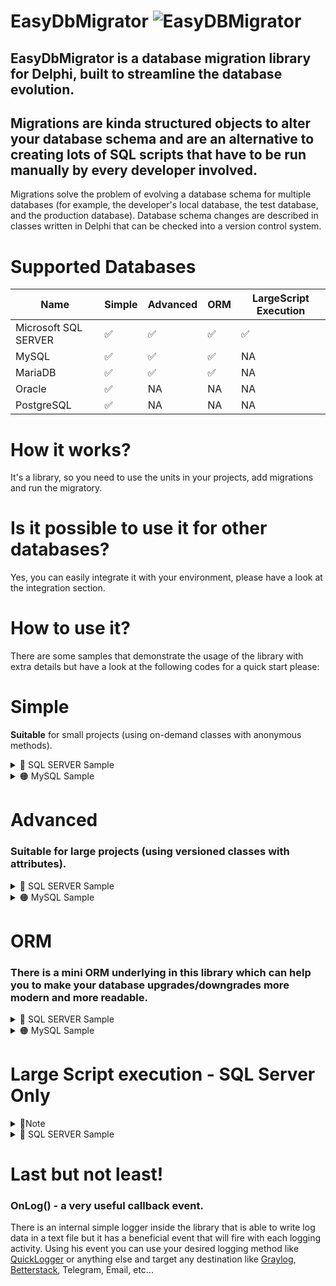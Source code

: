 # EasyDbMigrator ![EasyDBMigrator](https://github.com/AliDehbansiahkarbon/EasyDB/assets/5601608/99f201d8-8705-469c-97f3-f01e90904261)

## EasyDbMigrator is a database migration library for Delphi, built to streamline the database evolution.
## Migrations are kinda structured objects to alter your database schema and are an alternative to creating lots of SQL scripts that have to be run manually by every developer involved. 
Migrations solve the problem of evolving a database schema for multiple databases (for example, the developer's local database, the test database, and the production database). Database schema changes are described in classes written in Delphi that can be checked into a version control system.

# Supported Databases

|Name | Simple | Advanced | ORM | LargeScript Execution|
|---|---|---|---|---|
| Microsoft SQL SERVER | ✅ | ✅ | ✅ | ✅ |
| MySQL | ✅ | ✅ | ✅ | NA |
| MariaDB | ✅ | ✅ | ✅ | NA |
| Oracle | ✅ | NA | NA | NA |
| PostgreSQL | ✅ | NA | NA | NA |

# How it works?
It's a library, so you need to use the units in your projects, add migrations and run the migratory.

# Is it possible to use it for other databases?
Yes, you can easily integrate it with your environment, please have a look at the integration section.

# How to use it?
There are some samples that demonstrate the usage of the library with extra details but have a look at the following codes for a quick start please:

# Simple 
**Suitable** for small projects (using on-demand classes with anonymous methods).

<details>
<summary>
  🔵 SQL SERVER Sample 
</summary>

### Project name: EasyDB_Simple_SQLServer

<details>
  <summary>
Initializing
  </summary>

  ```delphi
uses
  EasyDB.Core,
  EasyDB.Migration,
  EasyDB.MSSQLRunner,
  EasyDB.Logger;

var
  Runner: TSQLRunner;
  ConnectionParams: TConnectionParams;
begin

  with LvConnectionParams do // Could be loaded from ini, registry, or somewhere else.
  begin
    Server := '127.0.0.1'; // SQL Server address
    LoginTimeout := 30000;
    Username := 'sa';
    Pass := '1';
    DatabaseName := 'Library';
    Schema := 'dbo'; //Optional
  end;

  {Use this line if you need a local log}
  TLogger.Instance.ConfigLocal(True, 'C:\Temp\EasyDBLog.txt').OnLog := OnLog; // Logger must be configured before creating the Runner.

  {Use this line if you don't need a local log}
  // TLogger.Instance.OnLog := OnLog;

  Runner := TSQLRunner.Create(LvConnectionParams);
  Runner.AddConfig.LogAllExecutions(True).UseInternalThread(True).SetProgressbar(pbTotal).RollBackAllByAnyError(True); //each part This line is Optional
end
```
</details>  

<details>
  <summary>
Add migrations
  </summary>


```delphi

Runner.MigrationList.Add(TMigration.Create('TbUsers', 202301010001, 'Alex', 'Create table Users, Task Number #2701',
  procedure
  var sql: string;
  begin
    sql := 'If Not Exists( Select * From sysobjects Where Name = ''TbUsers'' And xtype = ''U'') ' + #10
     + '    Create Table TbUsers( ' + #10
     + '    	ID Int Primary key Identity(1, 1) Not null, ' + #10
     + '    	UserName Nvarchar(100), ' + #10
     + '    	Pass Nvarchar(50) ' + #10
     + '    );';

    Runner.SQLConnection.ExecuteAdHocQuery(sql);
  end,
  procedure
  begin
    Runner.SQLConnection.ExecuteAdHocQuery('DROP TABLE TbUsers');
  end
  ));

  //============================================
  Runner.MigrationList.Add(TMigration.Create('TbUsers', 202301010002, 'Ali', 'Task number #2701',
  procedure
  begin
    Runner.SQLConnection.ExecuteAdHocQuery('ALTER TABLE TbUsers ADD NewField2 VARCHAR(50)');
  end,
  procedure
  begin
    Runner.SQLConnection.ExecuteAdHocQuery('ALTER TABLE TbUsers DROP COLUMN NewField2');
  end
  ));

  //============================================

  Runner.MigrationList.Add(TMigration.Create('TbUsers', 202301010003, 'Ali', 'Task number #2702',
  procedure
  begin
    Runner.SQLConnection.ExecuteAdHocQuery('ALTER TABLE TbUsers ADD NewField3 INT');
  end,
  procedure
  begin
    Runner.SQLConnection.ExecuteAdHocQuery('ALTER TABLE TbUsers DROP COLUMN NewField3');
  end
  ));

  //============================================

  Runner.MigrationList.Add(TMigration.Create('TbCustomers', 202301010003, 'Alex', 'Task number #2702',
  procedure
  var sql: string;
  begin
    sql := 'If Not Exists( Select * From sysobjects Where Name = ''TbCustomers'' And xtype = ''U'') ' + #10
     + '    Create Table TbCustomers( ' + #10
     + '    	ID Int Primary key Identity(1, 1) Not null, ' + #10
     + '    	Name Nvarchar(100), ' + #10
     + '    	Family Nvarchar(50) ' + #10
     + '    );';
    Runner.SQLConnection.ExecuteAdHocQuery(sql);
  end,
  procedure
  begin
    Runner.SQLConnection.ExecuteAdHocQuery('DROP TABLE TbCustomers');
  end
  ));

//...
//Add other migrations here
//...

```
  
</details>  

<details>
<summary>
  Run the Migrator
</summary>


- 🟩 Upgrade the database to the latest version
```delphi
  Runner.UpgradeDatabase; // Do upgrade
```
- 🟩 Downgrade the database to the latest version
```delphi
  Runner.DowngradeDatabase(202301010001); // Do downgrade to a specific version.
  //This version and lower versions of the database will remain and any version above this will be restored.
```    
</details>
</details>
<details>
<summary>
  🟠 MySQL Sample
</summary>
  
  ### Project name: EasyDB_Simple_MySQL 
  ### It's the same as the SQL Server sample but some different units should be used, refer to the samples, please.

<details>
<summary>
  Initializing
</summary>
  
 ```delphi

uses
  EasyDB.Core,
  EasyDB.Logger,
  EasyDB.Migration,
  EasyDB.MySQLRunner;

var
  LvConnectionParams: TMySqlConnectionParams;
begin
  with LvConnectionParams do // Could be loaded from ini, registry, or somewhere else.
  begin
    Server := '127.0.0.1';
    LoginTimeout := 30000;
    Port := 3306;
    Username := 'ali';
    Pass := 'Admin123!@#';
    Schema := 'Library';
  end;

  Runner := TMySQLRunner.Create(LvConnectionParams);
  Runner.Config
    .LogAllExecutions(True) // Optional
    .UseInternalThread(True) //Optional
    .SetProgressbar(pbTotal); //Optional

  {Use this line if you don't need local log}
  Runner.AddLogger.OnLog := OnLog;

  {Use this line if you need local log}
  //Runner.AddLogger.ConfigLocal(True, 'C:\Temp\EasyDBLog.txt').OnLog := OnLog;
```
</details>

<details>
<summary>
  Add migrations
</summary>

  ```delphi
  //Modern way
  Runner.Clear
  .Add(TUsersMgr_202301010001.Create)
  .Add(TUsersMgr_202301010002.Create)
  .Add(TUsersMgr_202301010003.Create)
  .Add(TCustomersMgr_202301010005.Create)
  .Add(TCustomersMgr_202301010010.Create)
  .Add(TInvoicesMgr_202301010005.Create)
  .Add(TInvoicesMgr_202301010010.Create);

  // Classic Way
{
  Runner.Clear;
  Runner.MigrationList.Add(TUsersMgr_202301010001.Create);
  Runner.MigrationList.Add(TUsersMgr_202301010002.Create);
  Runner.MigrationList.Add(TUsersMgr_202301010003.Create);

  Runner.MigrationList.Add(TCustomersMgr_202301010005.Create);
  Runner.MigrationList.Add(TCustomersMgr_202301010010.Create);

  Runner.MigrationList.Add(TInvoicesMgr_202301010005.Create);
  Runner.MigrationList.Add(TInvoicesMgr_202301010010.Create);
}
```  
</details>  
<details>
<summary>
  Run the Migrator
</summary>
  - 🟩 Upgrade the database to the latest version
```delphi
  Runner.UpgradeDatabase; // Do upgrade
```
- 🟩 Downgrade the database to the latest version
```delphi
  Runner.DowngradeDatabase(202301010001); // Do downgrade to a specific version.
  //This version and lower versions of the database will remain and any version above this will be restored.
``` 
</details>
</details>


# Advanced
### Suitable for large projects (using versioned classes with attributes).

<details>
  <summary>
   🔵 SQL SERVER Sample
  </summary>
  
### Project name: EasyDB_Advance_SQLServer

<details>
<summary>
  Initializing
</summary>

```delphi
uses
  EasyDB.Core,
  EasyDB.Migration,
  EasyDB.MSSQLRunner,
  EasyDB.Logger;

var
  Runner: TSQLRunner;
  ConnectionParams: TConnectionParams;
begin

  with LvConnectionParams do // Could be loaded from ini, registry, or somewhere else.
  begin
    Server := '127.0.0.1'; // SQL Server address
    LoginTimeout := 30000;
    Username := 'sa';
    Pass := '1';
    DatabaseName := 'Library';
    Schema := 'dbo'; //Optional
  end;

  {Use this line if you need a local log}
  TLogger.Instance.ConfigLocal(True, 'C:\Temp\EasyDBLog.txt').OnLog := OnLog; // Logger must be configured before creating the Runner.

  {Use this line if you don't need a local log}
  // TLogger.Instance.OnLog := OnLog;

  Runner := TSQLRunner.Create(LvConnectionParams);
  Runner.AddConfig.LogAllExecutions(True).UseInternalThread(True).SetProgressbar(pbTotal).RollBackAllByAnyError(True); //each part This line is Optional
end
```  
</details>

<details>
<summary>
  Define migrations in diffrent place(unit)
</summary>
**Instead of creating some on-demand classes you can create one unit per entity and implement versioned classes like the following code:**

```delphi
uses
  EasyDB.Core,
  EasyDB.ConnectionManager.SQL,
  EasyDB.MigrationX,
  EasyDB.MSSQLRunner,
  EasyDB.Logger;

type

  [TCustomMigrationAttribute('TbUsers', 202301010001, 'Created users table', 'Alex')]
  TUsersMgr_202301010001 = class(TMigrationX)
  public
    procedure Upgrade; override;
    procedure Downgrade; override;
  end;

  [TCustomMigrationAttribute('TbUsers', 202301010002, 'Added newfielad1', 'Alex')]
  TUsersMgr_202301010002 = class(TMigrationX)
  public
    procedure Upgrade; override;
    procedure Downgrade; override;
  end;

  [TCustomMigrationAttribute('TbUsers', 202301010003, 'Added newfielad2', 'Alex')]
  TUsersMgr_202301010003 = class(TMigrationX)
  public
    procedure Upgrade; override;
    procedure Downgrade; override;
  end;

implementation

{ TUsersMgr_202301010001 }
procedure TUsersMgr_202301010001.Downgrade;
begin
  try
    SQL.ExecuteAdHocQuery('Drop Table TbUsers');
  except on E: Exception do
    Logger.Log(atDowngrade, E.Message, AttribEntityName, AttribVersion);
  end;
end;

procedure TUsersMgr_202301010001.Upgrade;
var
  LvScript: string;
begin
  LvScript := 'If Not Exists( Select * From sysobjects Where Name = ''TbUsers'' And xtype = ''U'') ' + #10
            + ' Create Table TbUsers( ' + #10
            + ' ID Int Primary key Identity(1, 1) Not null, ' + #10
            + ' UserName Nvarchar(100), ' + #10
            + ' Pass Nvarchar(50) ' + #10
            + ' );';
  try
    SQL.ExecuteAdHocQuery(LvScript);
  except on E: Exception do
    Logger.Log(atUpgrade, E.Message, AttribEntityName, AttribVersion);
  end;
end;

{ TUsersMgr_202301010002 }
procedure TUsersMgr_202301010002.Downgrade;
var
  LvScript: string;
begin
  try
    SQL.ExecuteAdHocQuery('Alter table TbUsers Drop Column CreatedDate');
  except on E: Exception do
    Logger.Log(atUpgrade, E.Message, AttribEntityName, AttribVersion);
  end;
end;

procedure TUsersMgr_202301010002.Upgrade;
begin
  try
    SQL.ExecuteAdHocQuery('Alter table TbUsers Add CreatedDate Datetime');
  except on E: Exception do
    Logger.Log(atUpgrade, E.Message, AttribEntityName, AttribVersion);
  end;
end;

{ TUsersMgr_202301010003 }

procedure TUsersMgr_202301010003.Downgrade;
begin
  try
    SQL.ExecuteAdHocQuery('Alter table TbUsers Drop Column ImageLink');
  except on E: Exception do
    Logger.Log(atUpgrade, E.Message, AttribEntityName, AttribVersion);
  end;
end;

procedure TUsersMgr_202301010003.Upgrade;
begin
  try
    SQL.ExecuteAdHocQuery('Alter table TbUsers Add ImageLink Varchar(500)');
  except on E: Exception do
    Logger.Log(atUpgrade, E.Message, AttribEntityName, AttribVersion);
  end;
end;
```
  
</details>

<details>
<summary>
 Add migrations
</summary>
  
  ```delphi
  //Modern way
  Runner.Clear
  .Add(TUsersMgr_202301010001.Create)
  .Add(TUsersMgr_202301010002.Create)
  .Add(TUsersMgr_202301010003.Create)
  .Add(TCustomersMgr_202301010005.Create)
  .Add(TCustomersMgr_202301010010.Create)
  .Add(TInvoicesMgr_202301010005.Create)
  .Add(TInvoicesMgr_202301010010.Create);

  // Classic Way
{
  Runner.Clear;
  Runner.MigrationList.Add(TUsersMgr_202301010001.Create);
  Runner.MigrationList.Add(TUsersMgr_202301010002.Create);
  Runner.MigrationList.Add(TUsersMgr_202301010003.Create);

  Runner.MigrationList.Add(TCustomersMgr_202301010005.Create);
  Runner.MigrationList.Add(TCustomersMgr_202301010010.Create);

  Runner.MigrationList.Add(TInvoicesMgr_202301010005.Create);
  Runner.MigrationList.Add(TInvoicesMgr_202301010010.Create);
}
```
</details>

<details>
<summary>
 Run the Migrator exactly like the simple mode.
</summary>
  
- 🟩 Upgrade the database to the latest version
```delphi
  Runner.UpgradeDatabase; // Do upgrade
```
- 🟩 Downgrade the database to the latest version
```delphi
  Runner.DowngradeDatabase(202301010001); // Do downgrade to a specific version.
  //This version and lower versions of the database will remain and any version above this will be restored.
```
</details>
</details>

<details>
  <summary>
   🟠 MySQL Sample
  </summary>
  
### Project name: EasyDB_Advance_MySQL
### It's the same as the SQL Server sample but different units should be used.

<details>
  <summary>
   Initializing
  </summary>

   
```delphi
  uses
    EasyDB.Core,
    EasyDB.ConnectionManager.MySQL,
    EasyDB.MigrationX,
    EasyDB.MySQLRunner,
    EasyDB.Logger;


var
  LvConnectionParams: TMySqlConnectionParams;
begin
  with LvConnectionParams do // Could be loaded from ini, registry or somewhere else.
  begin
    Server := '127.0.0.1';
    LoginTimeout := 30000;
    Port := 3306;
    UserName := 'ali';
    Pass := 'Admin123!@#';
    Schema := 'Library';
  end;

  Runner := TmySQLRunner.Create(LvConnectionParams);
  Runner.Config
    .LogAllExecutions(True) // Optional
    .UseInternalThread(True) //Optional
    .SetProgressbar(pbTotal); //Optional

  {Use this line if you don't need local log}
  Runner.AddLogger.OnLog := OnLog;

  {Use this line if you need local log}
  //Runner.AddLogger.ConfigLocal(True, 'C:\Temp\EasyDBLog.txt').OnLog := OnLog;
 ```

</details>

<details>
  <summary>
   Add migrations
  </summary>

  ```delphi
  //Modern way
  Runner.Clear
  .Add(TUsersMgr_202301010001.Create)
  .Add(TUsersMgr_202301010002.Create)
  .Add(TUsersMgr_202301010003.Create)
  .Add(TCustomersMgr_202301010005.Create)
  .Add(TCustomersMgr_202301010010.Create)
  .Add(TInvoicesMgr_202301010005.Create)
  .Add(TInvoicesMgr_202301010010.Create);

  // Classic Way
{
  Runner.Clear;
  Runner.MigrationList.Add(TUsersMgr_202301010001.Create);
  Runner.MigrationList.Add(TUsersMgr_202301010002.Create);
  Runner.MigrationList.Add(TUsersMgr_202301010003.Create);

  Runner.MigrationList.Add(TCustomersMgr_202301010005.Create);
  Runner.MigrationList.Add(TCustomersMgr_202301010010.Create);

  Runner.MigrationList.Add(TInvoicesMgr_202301010005.Create);
  Runner.MigrationList.Add(TInvoicesMgr_202301010010.Create);
}
```
</details>
  
<details>
  <summary>
   Run the Migrator
  </summary>

  - 🟩 Upgrade the database to the latest version
```delphi
  Runner.UpgradeDatabase; // Do upgrade
```
- 🟩 Downgrade the database to the latest version
```delphi
  Runner.DowngradeDatabase(202301010001); // Do downgrade to a specific version.
  //This version and lower versions of the database will remain and any version above this will be restored.
```  
</details>  
</details>

# ORM
### There is a **mini ORM** underlying in this library which can help you to make your database upgrades/downgrades more modern and more readable.
<details>
  <summary>
   🔵 SQL SERVER Sample
  </summary>

<details>
  <summary>
   Initializing + Database creation
  </summary>

  ```delphi
var
  LvConnectionParams: TSqlConnectionParams;
  LvRunner: TSQLRunner;
  ORM: TORM;
begin
  with LvConnectionParams do // Could be loaded from ini, registry or somewhere else.
  begin
    Server := '192.168.212.1';
    LoginTimeout := 30000;
    UserName := 'sa';
    Pass := '1';
    DatabaseName := 'Master';
    Schema := 'dbo';
  end;

  LvRunner := TSQLRunner.Create(LvConnectionParams);
  LvRunner.Config
    .LogAllExecutions(True)// Optional
    .UseInternalThread(False)// Better to run with a single thread(Only for Database creation)
    .SetProgressbar(pbTotal)// Optional
    .DelayedExecution(500);// Optional

  LvRunner.AddLogger.OnLog := OnLog;

  try
    LvRunner.Clear;
    ORM := TORM.GetInstance(ttSQLServer);
    LvRunner.ORM := ORM;

    LvRunner.Add(TMigration.Create('Library DB', 202301010000, 'GodAdmin!', 'Created the Database',
    procedure
    begin
      with ORM do
      begin
        Create.Database('Library')
        .MdfFileName('C:\Program Files\Microsoft SQL Server\MSSQL15.MSSQLSERVER\MSSQL\DATA\Library.mdf')
        .MdfSize('8192KB')
        .MdfFileGrowth('65536KB')
        .MdfMaxSize('UNLIMITED')
        .LdfFileName('C:\Program Files\Microsoft SQL Server\MSSQL15.MSSQLSERVER\MSSQL\DATA\Library.ldf')
        .LdfSize('8192KB')
        .LdfFileGrowth('65536KB')
        .LdfMaxSize('2048GB')
        .Collation('Latin1_General_CI_AS');

        SubmitChanges;
      end;
    end,
    procedure
    begin
      ORM.Delete.Database('Library');
      ORM.SubmitChanges;
    end
    ));

    LvRunner.UpgradeDatabase;
  finally
    LvRunner.Free;
  end;
end;
```
</details>  

<details>
  <summary>
   Add migrations
  </summary>

```delphi
var
  ORM: TORM;
begin
  InitializeRunner;
  TLogger.Instance.Log(atUpgrade, '');

  Runner.Clear;
  ORM := TORM.GetInstance(ttSQLServer);
  Runner.ORM := ORM;

  Runner.Add(TMigration.Create('TbUsers', 202301010001, 'Ali', 'Created table Users(#2701)',
  procedure
  begin
    with ORM do
    begin
      Create.Table('TbUsers').WithIdColumn
      .WithColumn('UserName').AsNvarchar(100).Nullable
      .WithColumn('Pass').AsNvarchar(50).Nullable;

      SubmitChanges;
    end;
  end,
  procedure
  begin
    ORM.Delete.Table('TbUsers');
    ORM.SubmitChanges;
  end
  ));
  Exit;
  //============================================
  Runner.Add(TMigration.Create('TbUsers', 202301010002, 'Ali', 'Added NewField2 to table Tbusers(#2702)',
  procedure
  begin
    ORM.Alter.Table('TbUsers').AddColumn('NewField2').AsVarchar(50).Nullable;
    ORM.SubmitChanges;
  end,
  procedure
  begin
    ORM.Alter.Table('TbUsers').DropColumn('NewField2');
    ORM.SubmitChanges;
  end
  ));
  //============================================
  Runner.Add(TMigration.Create('TbUsers', 202301010003, 'Ali', 'Added NewField3 to table Tbusers(#2703)',
  procedure
  begin
    ORM.Alter.Table('TbUsers').AddColumn('NewField3').AsInt.Nullable;
    ORM.SubmitChanges;
  end,
  procedure
  begin
    ORM.Alter.Table('TbUsers').DropColumn('NewField3');
    ORM.SubmitChanges;
  end
  ));
  //============================================
  Runner.Add(TMigration.Create('TbCustomers', 202301010003, 'Alex', 'Created Table TbCustomers and table TbInvoices(#2703)',
  procedure
  begin
    with ORM do
    begin
      Create.Table('TbCustomers')
      .WithColumn('Name').AsNvarchar(100).Nullable
      .WithColumn('Family').AsNvarchar(50).Nullable;

      Create.Table('TbInvoices').WithIdColumn
      .WithColumn('InvoiceNumber').AsBigInt.Nullable
      .WithColumn('InvoiceDate').AsDateTime.Nullable
      .WithColumn('MarketCode').AsInt.Nullable
      .WithColumn('TotalAmount').AsMoney.Nullable;

      SubmitChanges;
    end;
  end,
  procedure
  begin
    ORM.Delete.Table('TbCustomers');
    ORM.Delete.Table('TbInvoices');
    ORM.SubmitChanges;
  end
  ));

  //============================================
  Runner.Add(TMigration.Create('SelectTopTenCustomers', 202301010004, 'Alexander', 'Added SP and function(Task number #2704)',
  procedure
  var LvBody: string;
  begin
    with ORM do
    begin
      LvBody := 'Select * from TbInvoices where TotalAmount > @TotalAmount and MarketCode = @MarketCode and InvoiceDate = @ReportData';

      Create.StoredProc('SelectTopTenCustomers')
      .AddParam('TotalAmount', TDataType.Create(ctMoney))
      .AddParam('ReportData', TDataType.Create(ctDateTime))
      .AddParam('MarketCode', TDataType.Create(ctInt))
      .AddBody(LvBody);


      LvBody := 'Declare @Result Money '+ #10 +
                'Select @Result = Sum(TotalAmount) From TbInvoices where InvoiceDate <= @ReportData' + #10 +
                'Return @Result';

      Create.StoredFunction('GetTotalSum')
      .AddParam('ReportData', TDataType.Create(ctDateTime))
      .ReturnType(TDataType.Create(ctMoney))
      .AddBody(LvBody);

      SubmitChanges;
    end;
  end,
  procedure
  begin
    ORM.Delete.StoredProc('SelectTopTenCustomers');
    ORM.Delete.StoredFunc('GetTotalSum');
    ORM.SubmitChanges;
  end
  ));
end;
```  
</details>  

<details>
  <summary>
   Run the Migrator
  </summary>

  - 🟩 Upgrade the database to the latest version
```delphi
  Runner.UpgradeDatabase; // Do upgrade
```
- 🟩 Downgrade the database to the latest version
```delphi
  Runner.DowngradeDatabase(202301010001); // Do downgrade to a specific version.
  //This version and lower versions of the database will remain and any version above this will be restored.
``` 

</details>
</details>

<details>
  <summary>
   🟠 MySQL Sample
  </summary>

<details>
  <summary>
   Initializing
  </summary>

  ```delphi
var
  LvConnectionParams: TMySqlConnectionParams;
begin
  with LvConnectionParams do // Could be loaded from ini, registry or somewhere else.
  begin
    Server := '127.0.0.1';
    LoginTimeout := 30000;
    Port := 3306;
    UserName := 'ali';
    Pass := 'Admin123!@#';
    Schema := 'Library';
  end;

  Runner := TMySQLRunner.Create(LvConnectionParams);
  Runner.Config
    .LogAllExecutions(True) // Optional
    .UseInternalThread(True) //Optional
    .SetProgressbar(pbTotal) //Optional
    .DelayedExecution(500);

  {Use this line if you don't need local log}
  Runner.AddLogger.OnLog := OnLog;

  {Use this line if you need local log}
  //Runner.AddLogger.ConfigLocal(True, 'C:\Temp\EasyDBLog.txt').OnLog := OnLog;
```
</details>

<details>
  <summary>
   Add migrations
  </summary>

  ```delphi
var
  ORM: TORM;
begin
  Runner.Clear;
  ORM := TORM.GetInstance(ttMySQL);
  Runner.ORM := ORM;

  Runner.Add(TMigration.Create('TbUsers', 202301010001, 'Ali', 'Created table Users(#2701)',
  procedure
  begin
    with ORM do
    begin
      Create.Table('TbUsers').WithIdColumn
        .WithColumn('UserName').AsNvarchar(100).Nullable
        .WithColumn('Pass').AsNvarchar(50).Nullable;

      SubmitChanges;
    end;
  end,
  procedure
  begin
    ORM.Delete.Table('TbUsers');
    ORM.SubmitChanges;
  end
  ));
  //============================================
  Runner.Add(TMigration.Create('TbUsers', 202301010002, 'Ali', 'Added NewField2 to table Tbusers(#2702)',
  procedure
  begin
    ORM.Alter.Table('TbUsers').AddColumn('NewField2').AsVarchar(50).Nullable;
    ORM.SubmitChanges;
  end,
  procedure
  begin
    ORM.Alter.Table('TbUsers').DropColumn('NewField2');
    ORM.SubmitChanges;
  end
  ));
  //============================================
  Runner.Add(TMigration.Create('TbUsers', 202301010003, 'Ali', 'Added NewField3 to table Tbusers(#2703)',
  procedure
  begin
    ORM.Alter.Table('TbUsers').AddColumn('NewField3').AsInt.Nullable;
    ORM.SubmitChanges;
  end,
  procedure
  begin
    ORM.Alter.Table('TbUsers').DropColumn('NewField3');
    ORM.SubmitChanges;
  end
  ));
  //============================================
  Runner.Add(TMigration.Create('TbCustomers', 202301010003, 'Alex', 'Created Table TbCustomers and table TbInvoices(#2703)',
  procedure
  begin
    with ORM do
    begin
      Create.Table('TbCustomers')
        .WithColumn('Name').AsNvarchar(100).Nullable
        .WithColumn('Family').AsNvarchar(50).Nullable;

      Create.Table('TbInvoices').WithIdColumn
        .WithColumn('InvoiceNumber').AsBigInt.Nullable
        .WithColumn('InvoiceDate').AsDateTime.Nullable
        .WithColumn('MarketCode').AsInt.Nullable
        .WithColumn('TotalAmount').AsMoney.Nullable;

      SubmitChanges;
    end;
  end,
  procedure
  begin
    ORM.Delete.Table('TbCustomers');
    ORM.Delete.Table('TbInvoices');
    ORM.SubmitChanges;
  end
  ));

  //============================================
  Runner.Add(TMigration.Create('SelectTopTenCustomers', 202301010004, 'Alexander', 'Added SP and function(Task number #2704)',
  procedure
  var LvBody: string;
  begin
    with ORM do
    begin
      LvBody := 'Select * from TbInvoices where TotalAmount > @TotalAmount and MarketCode = @MarketCode and InvoiceDate = @ReportData;';

      Create.StoredProc('SelectTopTenCustomers')
        .AddParam('TotalAmount', TDataType.Create(ctMoney))
        .AddParam('ReportData', TDataType.Create(ctDateTime))
        .AddParam('MarketCode', TDataType.Create(ctInt))
        .AddBody(LvBody);


      LvBody := 'Declare Result DECIMAL(10, 2); '+ #10 +
                'Select Sum(TotalAmount) Into Result From TbInvoices where InvoiceDate <= @ReportData;' + #10 +
                'Return Result;';

      Create.StoredFunction('GetTotalSum')
        .AddParam('ReportData', TDataType.Create(ctDateTime))
        .ReturnType(TDataType.Create(ctDecimal, 10, 2), True)
        .AddBody(LvBody);

      SubmitChanges;
    end;
  end,
  procedure
  begin
    ORM.Delete.StoredProc('SelectTopTenCustomers');
    ORM.Delete.StoredFunc('GetTotalSum');
    ORM.SubmitChanges;
  end
  ));
end;
```
</details>

<details>
  <summary>
   Run the Migrator
  </summary>

  - 🟩 Upgrade the database to the latest version
```delphi
  Runner.UpgradeDatabase; // Do upgrade
```
- 🟩 Downgrade the database to the latest version
```delphi
  Runner.DowngradeDatabase(202301010001); // Do downgrade to a specific version.
  //This version and lower versions of the database will remain and any version above this will be restored.
``` 

</details>  
</details>


# Large Script execution - SQL Server Only

<details>
  <summary>
   🚩Note
  </summary>
 
### To execute large scripts with this library you must separate each statement with the SQL Server-specific keyword "GO", this is mandatory!
### If you already have an extensive script that's not a problem you can keep it as it is and continue with this library from now on.
### To execute the existing script with any size refer to the related sample project(EasyDB_LargeScript_SQLServer).
</details>

<details>
  <summary>
   🔵 SQL SERVER Sample
  </summary>


## Initiate and run your script easily!  
```delphi
var
  LvConnectionParams: TSqlConnectionParams;
begin
  pbTotal.Style := pbstMarquee;

  with LvConnectionParams do // Could be loaded from ini, registry or somewhere else.
  begin
    Server := '192.168.212.1';
    LoginTimeout := 30000;
    UserName := 'sa';
    Pass := '1';
    DatabaseName := 'AdventureWorks2019';
    Schema := 'dbo';
  end;

  TLogger.Instance.OnLog := OnLog;
  Runner := TSQLRunner.Create(LvConnectionParams);
  Runner.Config.UseInternalThread(True).LogAllExecutions(chkLogExecutions.Checked);
  Runner.SQL.ExecuteScriptFile('..\..\Script\AdventureWorks2019_Minimal.sql');
end;
```
  

![image](https://github.com/AliDehbansiahkarbon/EasyDB/assets/5601608/2d5b9113-8a9f-46e6-8c5d-2073bacfeac5)
</details>

# Last but not least!
### OnLog() - a very useful callback event.

There is an internal simple logger inside the library that is able to write log data in a text file but it has a beneficial event that will fire with each logging activity.
Using his event you can use your desired logging method like [QuickLogger](https://github.com/exilon/QuickLogger) or anything else and target any destination 
like [Graylog](https://www.graylog.org), [Betterstack](https://betterstack.com), Telegram, Email, etc...

